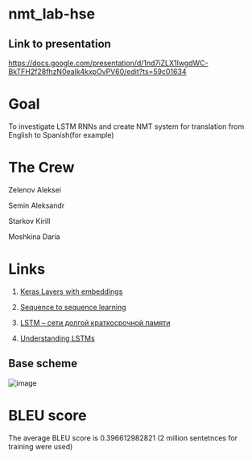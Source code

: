 # nmt_lab-hse
## Link to presentation
https://docs.google.com/presentation/d/1nd7iZLX1IwgdWC-BkTFH2f28fhzN0eaIk4kxpOvPV60/edit?ts=59c01634

# Goal
To investigate LSTM RNNs and create NMT system for translation from English to Spanish(for example)
# The Crew
Zelenov Aleksei

Semin Aleksandr

Starkov Kirill

Moshkina Daria

# Links
1) [Keras Layers with embeddings](https://keras.io/layers/embeddings/)

2) [Sequence to sequence learning](https://chunml.github.io/ChunML.github.io/project/Sequence-To-Sequence/)

3) [LSTM – сети долгой краткосрочной памяти](https://habrahabr.ru/company/wunderfund/blog/331310/)

4) [Understanding LSTMs](http://colah.github.io/posts/2015-08-Understanding-LSTMs/)

## Base scheme
![image](https://sun9-13.userapi.com/c840422/v840422917/f80b/I2tINbLra3E.jpg)

# BLEU score
The average BLEU score is 0.396612982821 (2 million sentetnces for training were used)
